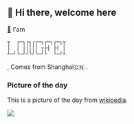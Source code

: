 ## 👋 Hi there, welcome here

[👾](https://dragonfly.run/) I'am
```
┬  ┌─┐┌┐┌┌─┐┌─┐┌─┐┬
│  │ │││││ ┬├┤ ├┤ │
┴─┘└─┘┘└┘└─┘└  └─┘┴
```
, Comes from Shanghai🇨🇳 . 


### Picture of the day

This is a picture of the day from [wikipedia](https://en.wikipedia.org/wiki/Wikipedia:Picture_of_the_day).


![](https://upload.wikimedia.org/wikipedia/commons/thumb/7/7a/Russian_Imperial_Family_1913.jpg/800px-Russian_Imperial_Family_1913.jpg)